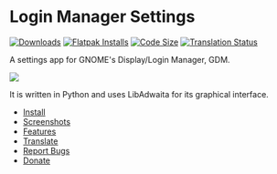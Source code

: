 # Login Manager Settings

[![Downloads](https://img.shields.io/github/downloads/realmazharhussain/gdm-settings/total)](https://github.com/realmazharhussain/gdm-settings/releases/latest)
[![Flatpak Installs](https://img.shields.io/flathub/downloads/io.github.realmazharhussain.GdmSettings)](https://github.com/realmazharhussain/gdm-settings/wiki/Installation)
[![Code Size](https://img.shields.io/github/languages/code-size/realmazharhussain/gdm-settings)](#)
[![Translation Status](https://hosted.weblate.org/widgets/gdm-settings/-/svg-badge.svg)](https://hosted.weblate.org/projects/gdm-settings/#languages)

A settings app for GNOME's Display/Login Manager, GDM.

<a href="https://github.com/realmazharhussain/gdm-settings/wiki/Screenshots">
  <picture>
    <source srcset="https://github.com/realmazharhussain/gdm-settings/wiki/screenshots/screenshot-1-dark.png" media="(prefers-color-scheme: dark)">
    <img src="https://github.com/realmazharhussain/gdm-settings/wiki/screenshots/screenshot-1.png">
  </picture>
</a>

It is written in Python and uses LibAdwaita for its graphical interface.

- [Install](https://github.com/realmazharhussain/gdm-settings/wiki/Installation)
- [Screenshots](https://github.com/realmazharhussain/gdm-settings/wiki/Screenshots)
- [Features](https://github.com/realmazharhussain/gdm-settings/wiki/Features)
- [Translate](https://hosted.weblate.org/engage/gdm-settings)
- [Report Bugs](https://github.com/realmazharhussain/gdm-settings/issues/new?assignees=&labels=bug&template=bug_report.yml)
- [Donate](https://www.patreon.com/mazharhussain)
